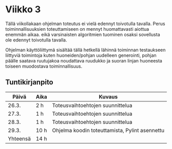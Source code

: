 # Viikko 3

Tällä viikollakaan ohjelman toteutus ei vielä edennyt toivotulla tavalla. Perus toiminnallisuuksien toteuttamiseen on mennyt huomattavasti aiottua enemmän aikaa. eikä varsinaisten algoritmien tuominen osaksi sovellusta ole edennyt toivotulla tavalla. 

Ohjelman käyttöliittymä sisältää tällä hetkellä lähinnä toiminnan testaukseen liittyviä toimintoja kuten huoneiden/pohjan uudelleen generointi, pohjan päälle saatava ruutujakoa noudattava ruudukko ja suoran linjan huoneesta toiseen muodostava toiminnallisuus.

## Tuntikirjanpito

| Päivä | Aika | Kuvaus |
| ----- | ------------- | ------ |
| 26.3.  | 2 h            | Toteusvaihtoehtojen suunnittelua |
| 27.3.  | 1 h            | Toteusvaihtoehtojen suunnittelua |
| 28.3.  | 1 h            | Toteusvaihtoehtojen suunnittelua |
| 29.3.  | 10 h            | Ohjelma koodin toteuttamista, Pylint asennettu |
| Yhteensä | 14 h         |        |
